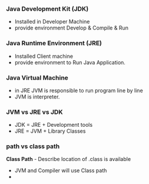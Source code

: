 ### Java Development Kit (JDK) 
* Installed in Developer Machine
* provide environment Develop & Compile & Run 

### Java Runtime Environment (JRE) 
* Installed Client machine 
* provide environment to Run Java Application.

### Java Virtual Machine
* in JRE JVM is responsible to run program line by line 
* JVM is interpreter.

### JVM vs JRE vs JDK
* JDK = JRE + Development tools
* JRE = JVM + Library Classes

### path vs class path
**Class Path** - Describe location of .class is available
  - JVM and Compiler will use Class path
  - 
